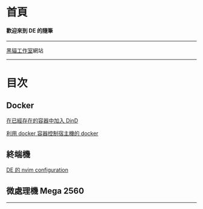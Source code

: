 # 首頁

#### 歡迎來到 DE 的隨筆
---
[黑貓工作室](black-cat-studio)網站

---
# 目次

## Docker
[在已經存在的容器中加入 DinD](note/docker/addDindFunction.md)

[利用 docker 容器控制宿主機的 docker](note/docker/addDoodFunction.md)

## 終端機
[DE 的 nvim configuration](note/terminal/neovim.md)

## 微處理機 Mega 2560

---





